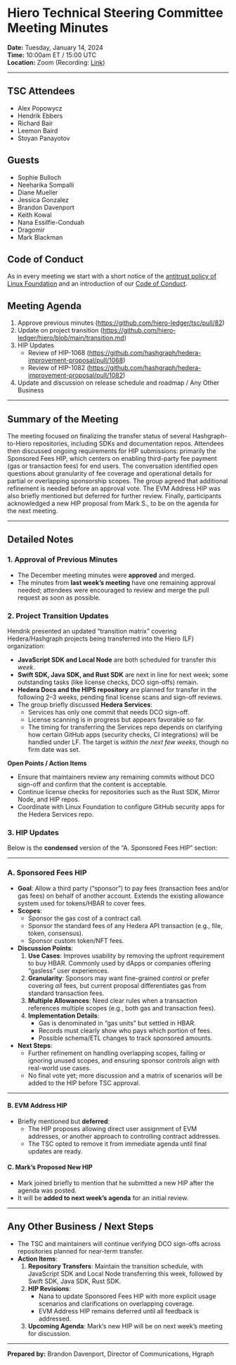 # Hiero Technical Steering Committee Meeting Minutes

**Date:** Tuesday, January 14, 2024  
**Time:** 10:00am ET / 15:00 UTC  
**Location:** Zoom (Recording: [Link](https://zoom.us/rec/share/iasHuj0mH_P45ajGsfzg0ooVjlADcQGU0KZT44SokNdlAeN6gFP8rjhrxhlF905p.LJ3NQSYKAkuLr_zN))

---

## TSC Attendees

- Alex Popowycz
- Hendrik Ebbers
- Richard Bair
- Leemon Baird
- Stoyan Panayotov

## Guests

- Sophie Bulloch
- Neeharika Sompalli
- Diane Mueller
- Jessica Gonzalez
- Brandon Davenport
- Keith Kowal
- Nana Essilfie-Conduah
- Dragomir
- Mark Blackman


## Code of Conduct

As in every meeting we start with a short notice of the [antitrust policy of Linux Foundation](https://www.linuxfoundation.org/legal/antitrust-policy) and an introduction of our [Code of Conduct](https://www.lfdecentralizedtrust.org/code-of-conduct).

## Meeting Agenda
 
1. Approve previous minutes (https://github.com/hiero-ledger/tsc/pull/82) 
2. Update on project transition (https://github.com/hiero-ledger/hiero/blob/main/transition.md)  
3. HIP Updates  
    - Review of HIP-1068 (https://github.com/hashgraph/hedera-improvement-proposal/pull/1068)
    - Review of HIP-1082 (https://github.com/hashgraph/hedera-improvement-proposal/pull/1082)  
4. Update and discussion on release schedule and roadmap / Any Other Business 

---

## Summary of the Meeting

The meeting focused on finalizing the transfer status of several Hashgraph-to-Hiero repositories, including SDKs and documentation repos. Attendees then discussed ongoing requirements for HIP submissions: primarily the Sponsored Fees HIP, which centers on enabling third-party fee payment (gas or transaction fees) for end users. The conversation identified open questions about granularity of fee coverage and operational details for partial or overlapping sponsorship scopes. The group agreed that additional refinement is needed before an approval vote. The EVM Address HIP was also briefly mentioned but deferred for further review. Finally, participants acknowledged a new HIP proposal from Mark S., to be on the agenda for the next meeting.

---

## Detailed Notes

### 1. Approval of Previous Minutes
- The December meeting minutes were **approved** and merged.  
- The minutes from **last week’s meeting** have one remaining approval needed; attendees were encouraged to review and merge the pull request as soon as possible.

### 2. Project Transition Updates
Hendrik presented an updated “transition matrix” covering Hedera/Hashgraph projects being transferred into the Hiero (LF) organization:

- **JavaScript SDK and Local Node** are both scheduled for transfer _this week_.  
- **Swift SDK, Java SDK, and Rust SDK** are next in line for next week; some outstanding tasks (like license checks, DCO sign-offs) remain.  
- **Hedera Docs and the HIPS repository** are planned for transfer in the following 2–3 weeks, pending final license scans and sign-off reviews.  
- The group briefly discussed **Hedera Services**:
  - Services has only one commit that needs DCO sign-off.  
  - License scanning is in progress but appears favorable so far.  
  - The timing for transferring the Services repo depends on clarifying how certain GitHub apps (security checks, CI integrations) will be handled under LF. The target is _within the next few weeks_, though no firm date was set.  

**Open Points / Action Items**  
- Ensure that maintainers review any remaining commits without DCO sign-off and confirm that the content is acceptable.  
- Continue license checks for repositories such as the Rust SDK, Mirror Node, and HIP repos.  
- Coordinate with Linux Foundation to configure GitHub security apps for the Hedera Services repo.

### 3. HIP Updates  

Below is the **condensed** version of the “A. Sponsored Fees HIP” section:

---

### A. Sponsored Fees HIP

- **Goal**: Allow a third party (“sponsor”) to pay fees (transaction fees and/or gas fees) on behalf of another account. Extends the existing allowance system used for tokens/HBAR to cover fees.  
- **Scopes**:
  - Sponsor the gas cost of a contract call.  
  - Sponsor the standard fees of any Hedera API transaction (e.g., file, token, consensus).  
  - Sponsor custom token/NFT fees.  
- **Discussion Points**:
  1. **Use Cases**: Improves usability by removing the upfront requirement to buy HBAR. Commonly used by dApps or companies offering “gasless” user experiences.  
  2. **Granularity**: Sponsors may want fine-grained control or prefer covering *all* fees, but current proposal differentiates gas from standard transaction fees.  
  3. **Multiple Allowances**: Need clear rules when a transaction references multiple scopes (e.g., both gas and transaction fees).  
  4. **Implementation Details**:  
     - Gas is denominated in “gas units” but settled in HBAR.  
     - Records must clearly show who pays which portion of fees.  
     - Possible schema/ETL changes to track sponsored amounts.  
- **Next Steps**:  
  - Further refinement on handling overlapping scopes, failing or ignoring unused scopes, and ensuring sponsor controls align with real-world use cases.  
  - No final vote yet; more discussion and a matrix of scenarios will be added to the HIP before TSC approval.  

---

#### B. EVM Address HIP
- Briefly mentioned but **deferred**:  
  - The HIP proposes allowing direct user assignment of EVM addresses, or another approach to controlling contract addresses.  
  - The TSC opted to remove it from immediate agenda until final updates are ready.  

#### C. Mark’s Proposed New HIP
- Mark joined briefly to mention that he submitted a new HIP after the agenda was posted.  
- It will be **added to next week’s agenda** for an initial review.

---

## Any Other Business / Next Steps

- The TSC and maintainers will continue verifying DCO sign-offs across repositories planned for near-term transfer.  
- **Action Items**:
  1. **Repository Transfers**: Maintain the transition schedule, with JavaScript SDK and Local Node transferring this week, followed by Swift SDK, Java SDK, Rust SDK.  
  2. **HIP Revisions**:  
     - Nana to update Sponsored Fees HIP with more explicit usage scenarios and clarifications on overlapping coverage.  
     - EVM Address HIP remains deferred until all feedback is addressed.  
  3. **Upcoming Agenda**: Mark’s new HIP will be on next week’s meeting for discussion.



---

**Prepared by:** Brandon Davenport, Director of Communications, Hgraph
